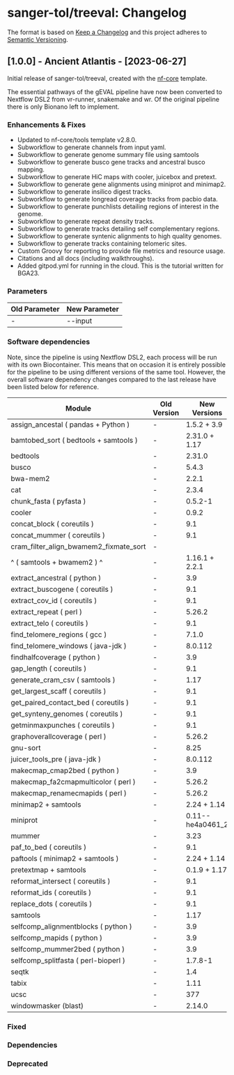 # sanger-tol/treeval: Changelog

The format is based on [Keep a Changelog](https://keepachangelog.com/en/1.0.0/)
and this project adheres to [Semantic Versioning](https://semver.org/spec/v2.0.0.html).

## [1.0.0] - Ancient Atlantis - [2023-06-27]

Initial release of sanger-tol/treeval, created with the [nf-core](https://nf-co.re/) template.

The essential pathways of the gEVAL pipeline have now been converted to Nextflow DSL2 from vr-runner, snakemake and wr. Of the original pipeline there is only Bionano left to implement.

### Enhancements & Fixes

- Updated to nf-core/tools template v2.8.0.
- Subworkflow to generate channels from input yaml.
- Subworkflow to generate genome summary file using samtools
- Subworkflow to generate busco gene tracks and ancestral busco mapping.
- Subworkflow to generate HiC maps with cooler, juicebox and pretext.
- Subworkflow to generate gene alignments using miniprot and minimap2.
- Subworkflow to generate insilico digest tracks.
- Subworkflow to generate longread coverage tracks from pacbio data.
- Subworkflow to generate punchlists detailing regions of interest in the genome.
- Subworkflow to generate repeat density tracks.
- Subworkflow to generate tracks detailing self complementary regions.
- Subworkflow to generate syntenic alignments to high quality genomes.
- Subworkflow to generate tracks containing telomeric sites.
- Custom Groovy for reporting to provide file metrics and resource usage.
- Citations and all docs (including walkthroughs).
- Added gitpod.yml for running in the cloud. This is the tutorial written for BGA23.

### Parameters

| Old Parameter | New Parameter |
| ------------- | ------------- |
| -             | --input       |

### Software dependencies

Note, since the pipeline is using Nextflow DSL2, each process will be run with its own Biocontainer. This means that on occasion it is entirely possible for the pipeline to be using different versions of the same tool. However, the overall software dependency changes compared to the last release have been listed below for reference.

| Module                                 | Old Version | New Versions     |
| -------------------------------------- | ----------- | ---------------- |
| assign_ancestal ( pandas + Python )    | -           | 1.5.2 + 3.9      |
| bamtobed_sort ( bedtools + samtools )  | -           | 2.31.0 + 1.17    |
| bedtools                               | -           | 2.31.0           |
| busco                                  | -           | 5.4.3            |
| bwa-mem2                               | -           | 2.2.1            |
| cat                                    | -           | 2.3.4            |
| chunk_fasta ( pyfasta )                | -           | 0.5.2-1          |
| cooler                                 | -           | 0.9.2            |
| concat_block ( coreutils )             | -           | 9.1              |
| concat_mummer ( coreutils )            | -           | 9.1              |
| cram_filter_align_bwamem2_fixmate_sort | -           |                  |
| ^ ( samtools + bwamem2 ) ^             | -           | 1.16.1 + 2.2.1   |
| extract_ancestral ( python )           | -           | 3.9              |
| extract_buscogene ( coreutils )        | -           | 9.1              |
| extract_cov_id ( coreutils )           | -           | 9.1              |
| extract_repeat ( perl )                | -           | 5.26.2           |
| extract_telo ( coreutils )             | -           | 9.1              |
| find_telomere_regions ( gcc )          | -           | 7.1.0            |
| find_telomere_windows ( java-jdk )     | -           | 8.0.112          |
| findhalfcoverage ( python )            | -           | 3.9              |
| gap_length ( coreutils )               | -           | 9.1              |
| generate_cram_csv ( samtools )         | -           | 1.17             |
| get_largest_scaff ( coreutils )        | -           | 9.1              |
| get_paired_contact_bed ( coreutils )   | -           | 9.1              |
| get_synteny_genomes ( coreutils )      | -           | 9.1              |
| getminmaxpunches ( coreutils )         | -           | 9.1              |
| graphoverallcoverage ( perl )          | -           | 5.26.2           |
| gnu-sort                               | -           | 8.25             |
| juicer_tools_pre ( java-jdk )          | -           | 8.0.112          |
| makecmap_cmap2bed ( python )           | -           | 3.9              |
| makecmap_fa2cmapmulticolor ( perl )    | -           | 5.26.2           |
| makecmap_renamecmapids ( perl )        | -           | 5.26.2           |
| minimap2 + samtools                    | -           | 2.24 + 1.14      |
| miniprot                               | -           | 0.11--he4a0461_2 |
| mummer                                 | -           | 3.23             |
| paf_to_bed ( coreutils )               | -           | 9.1              |
| paftools ( minimap2 + samtools )       | -           | 2.24 + 1.14      |
| pretextmap + samtools                  | -           | 0.1.9 + 1.17     |
| reformat_intersect ( coreutils )       | -           | 9.1              |
| reformat_ids ( coreutils )             | -           | 9.1              |
| replace_dots ( coreutils )             | -           | 9.1              |
| samtools                               | -           | 1.17             |
| selfcomp_alignmentblocks ( python )    | -           | 3.9              |
| selfcomp_mapids ( python )             | -           | 3.9              |
| selfcomp_mummer2bed ( python )         | -           | 3.9              |
| selfcomp_splitfasta ( perl-bioperl )   | -           | 1.7.8-1          |
| seqtk                                  | -           | 1.4              |
| tabix                                  | -           | 1.11             |
| ucsc                                   | -           | 377              |
| windowmasker (blast)                   | -           | 2.14.0           |

### Fixed

### Dependencies

### Deprecated
